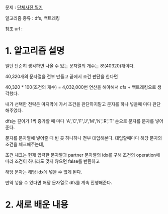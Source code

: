 문제 : [단체사진 찍기](https://programmers.co.kr/learn/courses/30/lessons/1835)

알고리즘 종류 : dfs, 백트레킹

참조 url :

# 1. 알고리즘 설명

일단 단순히 생각하면 나올 수 있는 문자열의 개수는 8!(40320)개이다.

40,320개의 문자열을 전부 만들고 끝에서 조건 판단을 한다면

40,320 * 100(조건의 개수) = 4,032,000번 연산을 해야해서 dfs + 백트래킹으로 생각했다.

내가 선택한 전략은 마지막에 가서 조건을 판단하지말고 문자를 하나 넣을때 마다 판단해주었다.

dfs는 깊이가 1씩 증가할 때 마다 'A','C','F','J','M','N','R','T' 순으로 문자를 문자를 넣어준다.

문자를 문자열에 넣어줄 때 빈 곳 하나하나 전부 대입해본다. 대입할때마다 해당 문자의 조건을 체크해주는데,

조건 체크는 현재 입력한 문자열과 partner 문자열의 idx를 구해 조건의 operation에 따라 조건이 하나라도 맞지 않으면 false를 반환하고

해당 문자는 해당 idx에 넣을 수 없게 된다.

만약 넣을 수 있다면 해당 문자열로 dfs를 계속 진행해준다.

# 2. 새로 배운 내용

